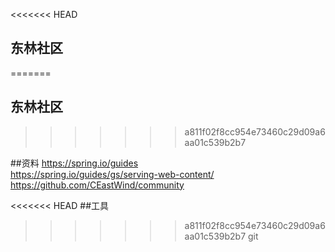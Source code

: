 <<<<<<< HEAD
## 东林社区  
=======
## 东林社区
>>>>>>> a811f02f8cc954e73460c29d09a6aa01c539b2b7

##资料
https://spring.io/guides  
https://spring.io/guides/gs/serving-web-content/  
https://github.com/CEastWind/community

<<<<<<< HEAD
##工具  
>>>>>>> a811f02f8cc954e73460c29d09a6aa01c539b2b7
git
